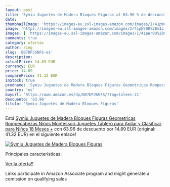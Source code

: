 ```yaml
---
layout: post
title: 'Symiu Juguetes de Madera Bloques Figuras al 63.96 % de descuento'
date: 
thumbnailImage: 'https://images-eu.ssl-images-amazon.com/images/I/41pWr0U%2Bm1L._SL200_.jpg'
image: 'https://images-eu.ssl-images-amazon.com/images/I/41pWr0U%2Bm1L._SL200_.jpg'
images: [ 'https://images-eu.ssl-images-amazon.com/images/I/41pWr0U%2Bm1L._SL200_.jpg' ]
comments: true
category: ofertas
author: ring
slug: 'B07DPJGNFS-es'
description:
actualPrice: 14.89 EUR
currency: EUR
price: 14.89
comparePrice: 41.32 EUR
inStock: true
prodname: 'Symiu Juguetes de Madera Bloques Figuras Geometricas Rompecabezas Niños Montessori Juguetes Tablero para Apilar y Clasificar para Niños 18 Meses +'
country: 'es'
buyurl: 'https://www.amazon.es/dp/B07DPJGNFS/?tag=tolees-21'
descuento: '63.96'
titulo: 'Symiu Juguetes de Madera Bloques Figuras'
---
```


Está [Symiu Juguetes de Madera Bloques Figuras Geometricas Rompecabezas Niños Montessori Juguetes Tablero para Apilar y Clasificar para Niños 18 Meses +](https://www.amazon.es/dp/B07DPJGNFS/?tag=tolees-21) con 63.96 de descuento por 14.89 EUR (original: 41.32 EUR) en el siguiente enlace!

[![Symiu Juguetes de Madera Bloques Figuras](https://images-eu.ssl-images-amazon.com/images/I/41pWr0U%2Bm1L._SL200_.jpg)](https://www.amazon.es/dp/B07DPJGNFS/?tag=tolees-21)

Principales características:


[Ver la oferta!!](https://www.amazon.es/dp/B07DPJGNFS/?tag=tolees-21)

Links participate in Amazon Associate program and might generate a comission on qualifying sales


